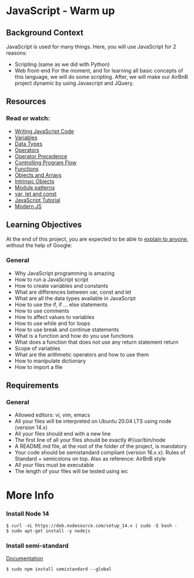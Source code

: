 # JavaScript - Warm up

## Background Context
JavaScript is used for many things. Here, you will use JavaScript for 2 reasons:
- Scripting (same as we did with Python)
- Web front-end
For the moment, and for learning all basic concepts of this language, we will do some scripting. After, we will make our AirBnB project dynamic by using Javascript and JQuery.

## Resources
### Read or watch:
- [Writing JavaScript Code](https://intranet.aluswe.com/rltoken/yhtqqqmGlZ6sp4sXUk3vGw)
- [Variables](https://intranet.aluswe.com/rltoken/WwRgw6oEOu5fQqWs2h3B9Q)
- [Data Types](https://intranet.aluswe.com/rltoken/rSfZfRrYnq3f8VPnmUoVBA)
- [Operators](https://intranet.aluswe.com/rltoken/yhtqqqmGlZ6sp4sXUk3vGw)
- [Operator Precedence](https://intranet.aluswe.com/rltoken/bwCLQ8t1u_ZPuF9rBiDHHg)
- [Controlling Program Flow](https://intranet.aluswe.com/rltoken/N0Np7QFZVwSnRopkHsN4ow)
- [Functions](https://intranet.aluswe.com/rltoken/tEH_XriewD7BUQux0ADN0w)
- [Objects and Arrays](https://intranet.aluswe.com/rltoken/bEsbK-qzWOIPQ44_LmwV5w)
- [Intrinsic Objects](https://intranet.aluswe.com/rltoken/bEsbK-qzWOIPQ44_LmwV5w)
- [Module patterns](https://intranet.aluswe.com/rltoken/OOAH-N9qs-oT4Y32ErUELQ)
- [var, let and const](https://intranet.aluswe.com/rltoken/5dIWvs6Zn5XjcsP18Ti9Uw)
- [JavaScript Tutorial](https://intranet.aluswe.com/rltoken/PzZBOx5Ms7RL0FX1fihHKw)
- [Modern JS](https://intranet.aluswe.com/rltoken/toueHB-cJAYoXNscJtr3Jw)

## Learning Objectives
At the end of this project, you are expected to be able to [explain to anyone](https://intranet.aluswe.com/rltoken/7IvdhdUBt8B_PxSqLjfz9A), without the help of Google:

### General
- Why JavaScript programming is amazing
- How to run a JavaScript script
- How to create variables and constants
- What are differences between var, const and let
- What are all the data types available in JavaScript
- How to use the if, if ... else statements
- How to use comments
- How to affect values to variables
- How to use while and for loops
- How to use break and continue statements
- What is a function and how do you use functions
- What does a function that does not use any return statement return
- Scope of variables
- What are the arithmetic operators and how to use them
- How to manipulate dictionary
- How to import a file

## Requirements
### General
- Allowed editors: vi, vim, emacs
- All your files will be interpreted on Ubuntu 20.04 LTS using node (version 14.x)
- All your files should end with a new line
- The first line of all your files should be exactly #!/usr/bin/node
- A README.md file, at the root of the folder of the project, is mandatory
- Your code should be semistandard compliant (version 16.x.x). Rules of Standard + semicolons on top. Also as reference: AirBnB style
- All your files must be executable
- The length of your files will be tested using wc

# More Info
### Install Node 14
```$ curl -sL https://deb.nodesource.com/setup_14.x | sudo -E bash -```
<br>
```$ sudo apt-get install -y nodejs```
### Install semi-standard
[Documentation](https://intranet.aluswe.com/rltoken/n6FW86eM_laCRYFfuHKjXA)

```$ sudo npm install semistandard --global```